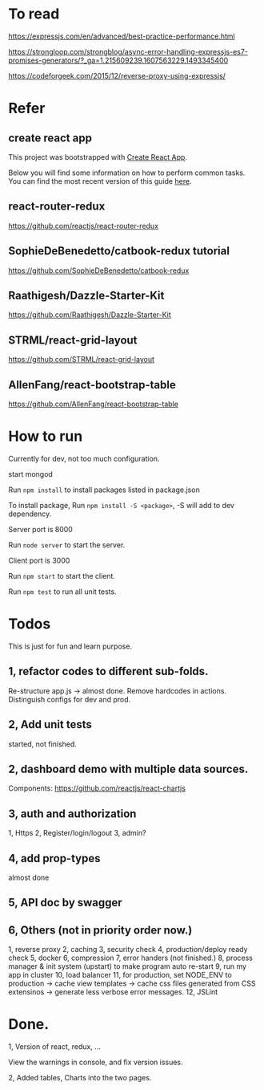 # To read


https://expressjs.com/en/advanced/best-practice-performance.html

https://strongloop.com/strongblog/async-error-handling-expressjs-es7-promises-generators/?_ga=1.215609239.1607563229.1493345400

https://codeforgeek.com/2015/12/reverse-proxy-using-expressjs/

# Refer

## create react app
This project was bootstrapped with [Create React App](https://github.com/facebookincubator/create-react-app).

Below you will find some information on how to perform common tasks.<br>
You can find the most recent version of this guide [here](https://github.com/facebookincubator/create-react-app/blob/master/packages/react-scripts/template/README.md).

## react-router-redux
https://github.com/reactjs/react-router-redux

## SophieDeBenedetto/catbook-redux tutorial
https://github.com/SophieDeBenedetto/catbook-redux

## Raathigesh/Dazzle-Starter-Kit
https://github.com/Raathigesh/Dazzle-Starter-Kit

## STRML/react-grid-layout
https://github.com/STRML/react-grid-layout

## AllenFang/react-bootstrap-table
https://github.com/AllenFang/react-bootstrap-table

# How to run
Currently for dev, not too much configuration.

start mongod

Run `npm install` to install packages listed in package.json

To install package, Run `npm install -S <package>`, -S will add to dev dependency.

Server port is 8000

Run `node server` to start the server.

Client port is 3000

Run `npm start` to start the client.

Run `npm test` to run all unit tests.

# Todos
This is just for fun and learn purpose.
## 1, refactor codes to different sub-folds.
Re-structure app.js -> almost done.
Remove hardcodes in actions.
Distinguish configs for dev and prod.

## 2, Add unit tests
started, not finished.

## 2, dashboard demo with multiple data sources.
Components: https://github.com/reactjs/react-chartjs

## 3, auth and authorization
1, Https
2, Register/login/logout
3, admin?

## 4, add prop-types
almost done

## 5, API doc by swagger

## 6, Others (not in priority order now.)
1, reverse proxy
2, caching
3, security check
4, production/deploy ready check
5, docker
6, compression 
7, error handers (not finished.)
8, process manager & init system (upstart) to make program auto re-start
9, run my app in cluster
10, load balancer
11, for production, set NODE_ENV to production
-> cache view templates
-> cache css files generated from CSS extensinos
-> generate less verbose error messages.
12, JSLint


# Done.

1, Version of react, redux, ...

View the warnings in console, and fix version issues.

2, Added tables, Charts into the two pages.

